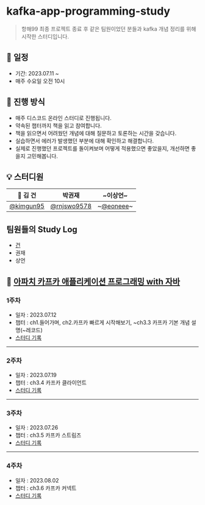 # kafka-app-programming-study

> 항해99 최종 프로젝트 종료 후 같은 팀원이었던 분들과 kafka 개념 정리를 위해 시작한 스터디입니다.

## 📆 일정

- 기간: 2023.07.11 ~
- 매주 수요일 오전 10시

## 📑 진행 방식

- 매주 디스코드 온라인 스터디로 진행됩니다.
- 약속된 챕터까지 책을 읽고 참여합니다.
- 책을 읽으면서 어려웠던 개념에 대해 질문하고 토론하는 시간을 갖습니다.
- 실습하면서 에러가 발생했던 부분에 대해 확인하고 해결합니다.
- 실제로 진행했던 프로젝트를 돌이켜보며 어떻게 적용했으면 좋았을지, 개선하면 좋을지 고민해봅니다.


## 💡 스터디원

|                 👑 김 건                  |                박권재                 |                  ~이상언~                 |
| :--------------------------------------: | :------------------------------------: | :--------------------------------------: |
| [@kimgun95](https://github.com/kimgun95) | [@rnjswo9578](https://github.com/rnjswo9578) |~[@eoneee](https://github.com/eoneee)~|

## 팀원들의 Study Log
- [건](https://github.com/hiki-developer/kimgun95_kafka_project)
- 권재
- 상언

## 📌 [아파치 카프카 애플리케이션 프로그래밍 with 자바](https://product.kyobobook.co.kr/detail/S000001842177)

### 1주차
- 일자 : 2023.07.12
- 챕터 : ch1.들어가며, ch2.카프카 빠르게 시작해보기, ~ch3.3 카프카 기본 개념 설명(~레코드)
- [스터디 기록](https://github.com/hiki-developer/kafka-app-programming-study/blob/main/study_record/23_07_12.md)
---
### 2주차
- 일자 : 2023.07.19
- 챕터 : ch3.4 카프카 클라이언트
- [스터디 기록](https://github.com/hiki-developer/kafka-app-programming-study/blob/main/study_record/23_07_19.md)
---
### 3주차
- 일자 : 2023.07.26
- 챕터 : ch3.5 카프카 스트림즈
- [스터디 기록](https://github.com/hiki-developer/kafka-app-programming-study/blob/main/study_record/23_07_26.md)
---
### 4주차
- 일자 : 2023.08.02
- 챕터 : ch3.6 카프카 커넥트
- [스터디 기록](https://github.com/hiki-developer/kafka-app-programming-study/blob/main/study_record/23_08_02.md)
